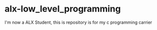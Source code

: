 # alx-low_level_programming
I'm now a ALX Student, this is repository is for my  c programming carrier

